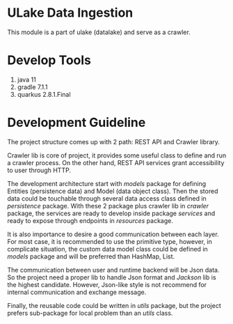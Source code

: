 # ULake Data Ingestion
This module is a part of ulake (datalake) and serve as a crawler.

# Develop Tools
1. java 11
2. gradle 7.1.1
3. quarkus 2.8.1.Final

# Development Guideline
The project structure comes up with 2 path: REST API and Crawler library.

Crawler lib is core of project, it provides some useful class to define and run a crawler process.
 On the other hand, REST API services grant accessibility to user through HTTP.

The development architecture start with *models* package for defining Entities (persistence data) and
Model (data object class). Then the stored data could be touchable through several data access class
defined in *persistence* package. With these 2 package plus crawler lib in *crawler* package, the services
are ready to develop inside package *services* and ready to expose through endpoints in *resources* package.

It is also importance to desire a good communication between each layer. For most case, it is recommended to
use the primitive type, however, in complicate situation, the custom data model class could be defined in *models*
package and will be preferred than HashMap, List.

The communication between user and runtime backend will be Json data. So the project need a proper lib to handle
Json format and *Jackson* lib is the highest candidate. However, Json-like style is not recommend for internal
communication and exchange message.

Finally, the reusable code could be written in *utils* package, but the project prefers sub-package for local problem
than an *utils* class.
